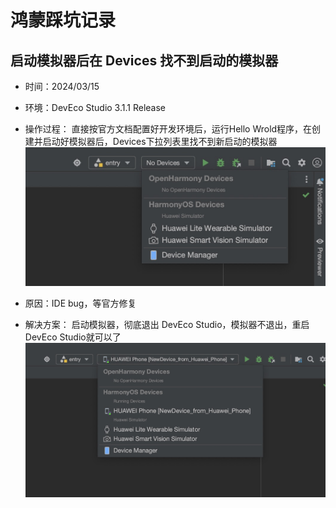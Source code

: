 # 鸿蒙踩坑记录

## 启动模拟器后在 Devices 找不到启动的模拟器
- 时间：2024/03/15

- 环境：DevEco Studio 3.1.1 Release

- 操作过程：
直接按官方文档配置好开发环境后，运行Hello Wrold程序，在创建并启动好模拟器后，Devices下拉列表里找不到新启动的模拟器
![启动模拟器后在 Devices 找不到启动的模拟器](./img/启动模拟器后找不到Devices.jpg)

- 原因：IDE bug，等官方修复

- 解决方案：
启动模拟器，彻底退出 DevEco Studio，模拟器不退出，重启 DevEco Studio就可以了
![fixed-启动模拟器后在 Devices 找不到启动的模拟器](./img/启动模拟器后找不到Devices-fixed.jpg)
